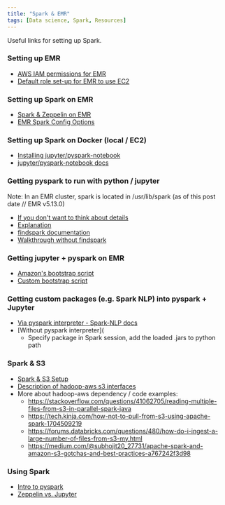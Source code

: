 ```yaml
---
title: "Spark & EMR"
tags: [Data science, Spark, Resources]
---
```


Useful links for setting up Spark.

### Setting up EMR
* [AWS IAM permissions for EMR](https://docs.aws.amazon.com/emr/latest/ReleaseGuide/emr-spark-launch.html)
* [Default role set-up for EMR to use EC2](https://docs.aws.amazon.com/emr/latest/ManagementGuide/emr-iam-roles-defaultroles.html)

### Setting up Spark on EMR
* [Spark & Zeppelin on EMR](https://dziganto.github.io/amazon%20emr/apache%20spark/apache%20zeppelin/big%20data/From-Zero-to-Spark-Cluster-in-Under-Ten-Minutes/)
* [EMR Spark Config Options](https://docs.aws.amazon.com/emr/latest/ReleaseGuide/emr-spark-configure.html)

### Setting up Spark on Docker (local / EC2)
* [Installing jupyter/pyspark-notebook](http://maxmelnick.com/2016/06/04/spark-docker.html)
* [jupyter/pyspark-notebook docs](https://github.com/jupyter/docker-stacks/tree/master/pyspark-notebook)

### Getting pyspark to run with python / jupyter
Note: In an EMR cluster, spark is located in /usr/lib/spark (as of this post date // EMR v5.13.0)
* [If you don't want to think about details](https://blog.sicara.com/get-started-pyspark-jupyter-guide-tutorial-ae2fe84f594f)
* [Explanation](https://stackoverflow.com/questions/23256536/importing-pyspark-in-python-shell/#47896850)
* [findspark documentation](https://github.com/minrk/findspark)
* [Walkthrough without findspark](https://mapr.com/blog/configure-jupyter-spark-python/)

### Getting jupyter + pyspark on EMR
* [Amazon's bootstrap script](https://aws.amazon.com/blogs/big-data/running-jupyter-notebook-and-jupyterhub-on-amazon-emr/)
* [Custom bootstrap script](https://mikestaszel.com/2017/10/16/jupyter-notebooks-with-pyspark-on-aws-emr/)

### Getting custom packages (e.g. Spark NLP) into pyspark + Jupyter
* [Via pyspark interpreter - Spark-NLP docs](https://github.com/JohnSnowLabs/spark-nlp)
* [Without pyspark interpreter](
  * Specify package in Spark session, add the loaded .jars to python path

### Spark & S3
* [Spark & S3 Setup](https://sparkour.urizone.net/recipes/using-s3/)
* [Description of hadoop-aws s3 interfaces](https://wiki.apache.org/hadoop/AmazonS3)
* More about hadoop-aws dependency / code examples:
  * https://stackoverflow.com/questions/41062705/reading-multiple-files-from-s3-in-parallel-spark-java
  * https://tech.kinja.com/how-not-to-pull-from-s3-using-apache-spark-1704509219
  * https://forums.databricks.com/questions/480/how-do-i-ingest-a-large-number-of-files-from-s3-my.html
  * https://medium.com/@subhojit20_27731/apache-spark-and-amazon-s3-gotchas-and-best-practices-a767242f3d98

### Using Spark
* [Intro to pyspark](https://www.datacamp.com/community/tutorials/apache-spark-python)
* [Zeppelin vs. Jupyter](https://dwhsys.com/2017/03/25/apache-zeppelin-vs-jupyter-notebook/)
